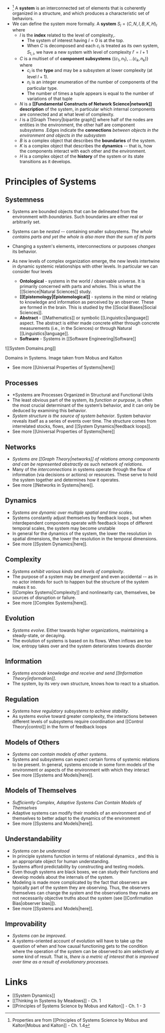 * [^1] A **system** is an interconnected set of elements that is coherently organized in a structure, and which produces a characteristic set of behaviors. 
* We can define the system more formally. A **system** $S_l=(C,N,I,B,K,H)_l$ where 
	* $l$ is the **index** related to the level of complexity,.
		* The system of interest having $l=0$ is at the top. 
		* When $C$ is decomposed and each $c_i$ is treated as its own system, $S_{1,i}$, we have a new system with level of complexity $l'=l+1$
	* $C$ is a multiset of of **component subsystems** $\{(c_1,n_1), \dots (c_k,n_k)\}$ where 
		* $c_i$ is the **type** and may be a subsystem at lower complexity (at level $l+1$).
		* $n_i$ is an integer enumeration of the number of components of the particular type.
		* The number of times a tuple appears is equal to the number of variations of that tuple 
	* $N$ is a **[[Fundamental Constructs of Network Science|network]] description** of the system, in particular which internal components are connected and at what level of complexity. 
	* $I$ is a [[Graph Theory|bipartite graph]] where half of the nodes are entities in the environment, the other half are component subsystems .Edges indicate the **connections** *between objects in the environment and objects in the subsystem*
	* $B$ is a complex object that describes the **boundaries** of the system. 
	* $K$ is a complex object that describes the **dynamics** -- that is, how the components interact with each other and the environment. 
	* $H$ is a complex object of the **history** of the system or its state transitions as it develops. 

[^1]: Properties are from [[Principles of Systems Science by Mobus and Kalton|Mobus and Kalton]] - Ch. 1.4
# Principles of Systems 
## Systemness
* Systems are bounded objects that can be delineated from the environment with *boundaries*. Such boundaries are either real or arbitrarily set.
* Systems can be *nested* -- containing smaller subsystems.  *The whole contains parts and yet the whole is also more than the sum of its parts*
* Changing a system's elements, interconnections or purposes *changes* its behavior.

* As new levels of complex organization emerge, the new levels intertwine in dynamic systemic relationships with other levels. In particular we can consider four levels 
	* **Ontological** - systems in the world / observable universe. It is primarily concerned with parts and wholes. This is what the [[Science|Natural Sciences]] study.
	* **[[Epistemology|Epistemological]]** - systems in the mind or relating to knowledge and information as perceived by an observer. These are formed in the brain. This is studied by the [[Social Biases|Social Sciences]].
	* **Abstract** - [[Mathematics]] or symbolic [[Linguistics|language]] aspect. The abstract is either made concrete either through concrete measurements (i.e., in the Sciences) or through Natural [[Linguistics|language]]. 
	* **Software** -  Systems in [[Software Engineering|Software]]

![[System Domains.png]]
<figcaption> Domains in Systems. Image taken from Mobus and Kalton </figcaption>

* See more [[Universal Properties of Systems|here]]
## Processes 
* *Systems are Processes Organized in Structural and Functional Units
* The least obvious part of the system, its *function or purpose*, is often the most crucial determinant of the system’s behavior, and it can only be deduced by examining this behavior. 
* *System structure is the source of system behavior*. System behavior reveals itself as a series of events over time. The structure comes from interrelated stocks, flows, and [[System Dynamics|feedback loops]].
* See more [[Universal Properties of Systems|here]]
## Networks 
* *Systems are [[Graph Theory|networks]] of relations among components and can be represented abstractly as such network of relations*. 
* Many of the *interconnections* in systems operate through the flow of information (via decisions or actions) or resources. These serve to hold the system together and determines how it operates. 
* See more [[Networks in Systems|here]].
## Dynamics 
* *Systems are dynamic over multiple spatial and time scales*. 
* Systems constantly adjust themselves by feedback loops , but when interdependent components operate with feedback loops of different temporal scales, the system may become unstable
* In general for the dynamics of the system, the lower the resolution in spatial dimensions, the lower the resolution in the temporal dimensions.
* See more [[System Dynamics|here]].
## Complexity 
* *Systems exhibit various kinds and levels of complexity*. 
* The purpose of a system may be *emergent* and even accidental -- as in no actor intends for such to happen but the structure of the system makes it so. 
* [[Complex Systems|Complexity]] and nonlinearity can, themselves, be sources of disruption or failure.
* See more [[Complex Systems|here]].
## Evolution
* *Systems evolve*. Either towards higher organizations, maintaining a steady-state, or decaying.
* The evolution of systems is based on its flows. When inflows are too low, entropy takes over and the system deteriorates towards disorder 

## Information 
* *Systems encode knowledge and receive and send [[Information Theory|information]]*. 
* The system, by its very own structure, knows how to react to a situation.

## Regulation 
* *Systems have regulatory subsystems to achieve stability*. 
* As systems evolve toward greater complexity, the interactions between different levels of subsystems require coordination and [[Control Theory|control]] in the form of feedback loops

## Models of Others 
* *Systems can contain models of other systems*. 
* Systems and subsystems can expect certain forms of systemic relations to be present. In general, systems encode in some form models of the environment or aspects of the environment with which they interact
* See more [[Systems and Models|here]].

## Models of Themselves 
* *Sufficiently Complex, Adaptive Systems Can Contain Models of Themselves*
* Adaptive systems can modify their models of an environment and of themselves to better adapt to the dynamics of the environment 
* See more [[Systems and Models|here]].

## Understandability 
* *Systems can be understood* 
* In principle systems function in terms of relational dynamics , and this is an appropriate object for human understanding.
* Systems afford predictability by constructing and testing models.
* Even though systems are black boxes, we can study their functions and develop models about the internals of the system.
* Modeling is made more complicated by the fact that observers are typically part of the system they are observing. Thus, the observers themselves can change the system and the observations they make are not necessarily objective truths about the system (see [[Confirmation Bias|observer bias]]).
* See more [[Systems and Models|here]].

## Improvability 
* *Systems can be improved*. 
* A systems-oriented account of evolution will have to take up the question of when and how causal functioning gets to the condition where the operation of the system can be observed to aim selectively at some kind of result. That is, *there is a metric of interest that is improved over time as a result of evolutionary processes.*


# Links 
* [[System Dynamics]]
* [[Thinking in Systems by Meadows]] - Ch. 1
* [[Principles of Systems Science by Mobus and Kalton]] - Ch. 1 - 3